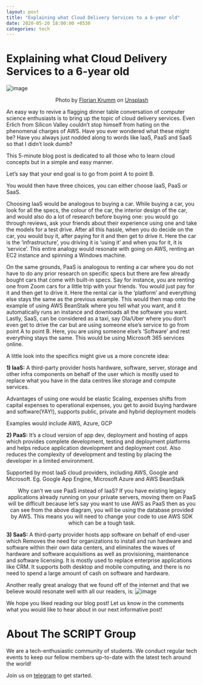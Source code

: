 ```yaml
---
layout: post
title: "Explaining what Cloud Delivery Services to a 6-year old"
date: 2020-05-20 18:00:00 +0530
categories: tech
---
```


# Explaining what Cloud Delivery Services to a 6-year old

![image](https://miro.medium.com/max/1400/0*CQoQi0uZfKusP4UM)
<p style="text-align: center;">Photo by <a href="https://unsplash.com/@floriankrumm">Florian Krumm</a> on <a href="https://unsplash.com">Unsplash</a></p>

An easy way to revive a flagging dinner table conversation of computer science enthusiasts is to bring up the topic of cloud delivery services. Even Erlich from Silicon Valley couldn’t stop himself from hating on the phenomenal charges of AWS. Have you ever wondered what these might be? Have you always just nodded along to words like IaaS, PaaS and SaaS so that I didn’t look dumb?

This 5-minute blog post is dedicated to all those who to learn cloud concepts but in a simple and easy manner.

Let’s say that your end goal is to go from point A to point B.

You would then have three choices, you can either choose IaaS, PaaS or SaaS.

Choosing IaaS would be analogous to buying a car. While buying a car, you look for all the specs, the colour of the car, the interior design of the car, and would also do a lot of research before buying one: you would go through reviews, ask your friends about their experience using one and take the models for a test drive. After all this hassle, when you do decide on the car, you would buy it, after paying for it and then get to drive it. Here the car is the ‘infrastructure’, you driving it is ‘using it’ and when you for it, it is ‘service’. This entire analogy would resonate with going on AWS, renting an EC2 instance and spinning a Windows machine.

On the same grounds, PaaS is analogous to renting a car where you do not have to do any prior research on specific specs but there are few already bought cars that come with built-in specs. Say for instance, you are renting one from Zoom cars for a little trip with your friends. You would just pay for it and then get to drive it. Here the rental car is the ‘platform’ and everything else stays the same as the previous example. This would then map onto the example of using AWS BeanStalk where you tell what you want, and it automatically runs an instance and downloads all the software you want.
Lastly, SaaS, can be considered as a taxi, say Ola/Uber where you don’t even get to drive the car but are using someone else’s service to go from point A to point B. Here, you are using someone else’s ‘Software’ and rest everything stays the same. This would be using Microsoft 365 services online.

A little look into the specifics might give us a more concrete idea:

**1) IaaS:** A third-party provider hosts hardware, software, server, storage and other infra components on behalf of the user which is mostly used to replace what you have in the data centres like storage and compute services.

Advantages of using one would be elastic Scaling, expenses shifts from capital expenses to operational expenses, you get to avoid buying hardware and software(YAY!), supports public, private and hybrid deployment models

Examples would include AWS, Azure, GCP

**2) PaaS:** It’s a cloud version of app dev, deployment and hosting of apps which provides complete development, testing and deployment platforms and helps reduce application development and deployment cost. Also reduces the complexity of development and testing by placing the developer in a limited environment.

Supported by most IaaS cloud providers, including AWS, Google and Microsoft. Eg. Google App Engine, Microsoft Azure and AWS BeanStalk

<p style="text-align: center;">
Why can’t we use PaaS instead of IaaS?
If you have existing legacy applications already running on your private servers, moving them on PaaS will be difficult because let’s say you want to use AWS as PaaS then as you can see from the above diagram, you will be using the database provided by AWS. This means you will need to change your code to use AWS SDK which can be a tough task.
</p>

**3) SaaS:** A third-party provider hosts app software on behalf of end-user which Removes the need for organizations to install and run hardware and software within their own data centers, and eliminates the waves of hardware and software acquisitions as well as provisioning, maintenance and software licensing. It is mostly used to replace enterprise applications like CRM. It supports both desktop and mobile computing, and there is no need to spend a large amount of cash on software and hardware.

Another really great analogy that we found off of the internet and that we believe would resonate well with all our readers, is:
![image](https://miro.medium.com/max/1400/1*KtNxFJwiP5JTQ9P_gx4MuQ.png)

We hope you liked reading our blog post! Let us know in the comments what you would like to hear about in our next informative post!

# About The SCRIPT Group

We are a tech-enthusiastic community of students. We conduct regular tech events to keep our fellow members up-to-date with the latest tech around the world!

Join us on [telegram](t.me/thescriptgroup) to get started.